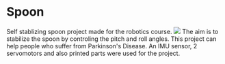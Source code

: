 # Spoon
Self stablizing spoon project made for the robotics course.
![](https://github.com/matinhs/Spoon/blob/main/Test%20Video.gif)
The aim is to stabilize the spoon by controling the pitch and roll angles.
This project can help people who suffer from Parkinson's Disease. An IMU sensor, 2 servomotors and also printed parts were used
for the project.
